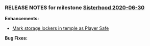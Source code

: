 ### RELEASE NOTES for milestone [Sisterhood 2020-06-30](https://github.com/SkyrimLL/SkLLmods/milestone/72?closed=1) 
**Enhancements:** 
- [Mark storage lockers in temple as Player Safe](https://github.com/SkyrimLL/SkLLmods/issues/888)

**Bug Fixes:** 

